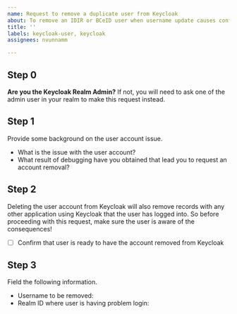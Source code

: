 ```yaml
---
name: Request to remove a duplicate user from Keycloak
about: To remove an IDIR or BCeID user when username update causes conflicts
title: ''
labels: keycloak-user, keycloak
assignees: nvunnamm

---
```


## Step 0
**Are you the Keycloak Realm Admin?**
If not, you will need to ask one of the admin user in your realm to make this request instead.


## Step 1
Provide some background on the user account issue.
- What is the issue with the user account?
- What result of debugging have you obtained that lead you to request an account removal?


## Step 2
Deleting the user account from Keycloak will also remove records with any other application using Keycloak that the user has logged into. So before proceeding with this request, make sure the user is aware of the consequences!

- [ ] Confirm that user is ready to have the account removed from Keycloak


## Step 3
Field the following information.

* Username to be removed: 
* Realm ID where user is having problem login: 
